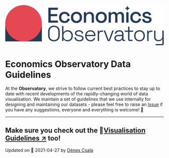 <div align="left"><img src="https://raw.githubusercontent.com/EconomicsObservatory/economicsobservatory.github.io/main/EO-Logo.png" width="800"/></div>

# Economics Observatory Data Guidelines

At the **Observatory**, we strive to follow current best practices to stay up to date with recent developments of the rapidly-changing world of data visualisation. We maintain a set of guidelines that we use internally for designing and maintaining our datasets - please feel free to raise an [Issue](https://github.com/EconomicsObservatory/ECOdataHUB/issues) if you have any suggestions, everyone and everything is welcome! 💙

<hr>

## Make sure you check out the 📐[Visualisation Guidelines ↗](https://github.com/EconomicsObservatory/ECOvisualisations/tree/main/guidelines) too!

Updated on 📆 2021-04-27 by [Dénes Csala](https://csaladen.es)